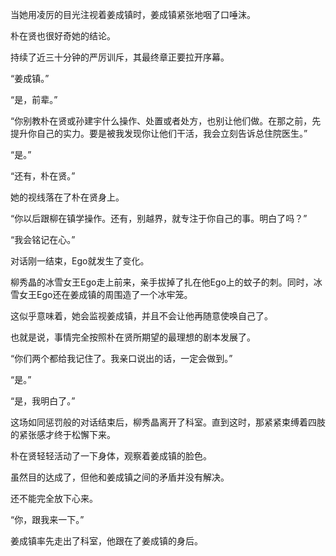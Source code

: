 当她用凌厉的目光注视着姜成镇时，姜成镇紧张地咽了口唾沫。

朴在贤也很好奇她的结论。

持续了近三十分钟的严厉训斥，其最终章正要拉开序幕。

“姜成镇。”

“是，前辈。”

“你别教朴在贤或孙建宇什么操作、处置或者处方，也别让他们做。在那之前，先提升你自己的实力。要是被我发现你让他们干活，我会立刻告诉总住院医生。”

“是。”

“还有，朴在贤。”

她的视线落在了朴在贤身上。

“你以后跟柳在镇学操作。还有，别越界，就专注于你自己的事。明白了吗？”

“我会铭记在心。”

对话刚一结束，Ego就发生了变化。

柳秀晶的冰雪女王Ego走上前来，亲手拔掉了扎在他Ego上的蚊子的刺。同时，冰雪女王Ego还在姜成镇的周围造了一个冰牢笼。

这似乎意味着，她会监视姜成镇，并且不会让他再随意使唤自己了。

也就是说，事情完全按照朴在贤所期望的最理想的剧本发展了。

“你们两个都给我记住了。我亲口说出的话，一定会做到。”

“是。”

“是，我明白了。”

这场如同惩罚般的对话结束后，柳秀晶离开了科室。直到这时，那紧紧束缚着四肢的紧张感才终于松懈下来。

朴在贤轻轻活动了一下身体，观察着姜成镇的脸色。

虽然目的达成了，但他和姜成镇之间的矛盾并没有解决。

还不能完全放下心来。

“你，跟我来一下。”

姜成镇率先走出了科室，他跟在了姜成镇的身后。